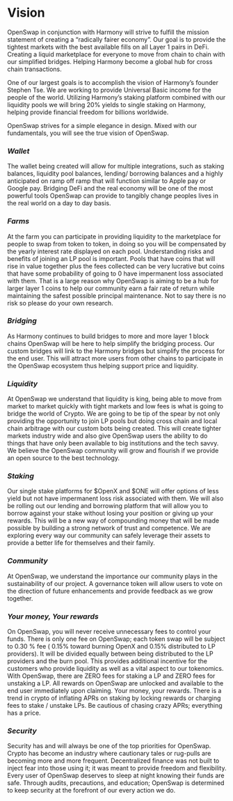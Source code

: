 # Vision

OpenSwap in conjunction with Harmony will strive to fulfill the mission statement of creating a “radically fairer economy”. Our goal is to provide the tightest markets with the best available fills on all Layer 1 pairs in DeFi. Creating a liquid marketplace for everyone to move from chain to chain with our simplified bridges. Helping Harmony become a global hub for cross chain transactions.

One of our largest goals is to accomplish the vision of Harmony’s founder Stephen Tse. We are working to provide Universal Basic income for the people of the world. Utilizing Harmony’s staking platform combined with our liquidity pools we will bring 20% yields to single staking on Harmony, helping provide financial freedom for billions worldwide.

OpenSwap strives for a simple elegance in design. Mixed with our fundamentals, you will see the true vision of OpenSwap.

### _**Wallet**_&#x20;

The wallet being created will allow for multiple integrations, such as staking balances, liquidity pool balances, lending/ borrowing balances and a highly anticipated on ramp off ramp that will function similar to Apple pay or Google pay. Bridging DeFi and the real economy will be one of the most powerful tools OpenSwap can provide to tangibly change peoples lives in the real world on a day to day basis.

### _**Farms**_

At the farm you can participate in providing liquidity to the marketplace for people to swap from token to token, in doing so you will be compensated by the yearly interest rate displayed on each pool. Understanding risks and benefits of joining an LP pool is important. Pools that have coins that will rise in value together plus the fees collected can be very lucrative but coins that have some probability of going to 0 have impermanent loss associated with them. That is a large reason why OpenSwap is aiming to be a hub for larger layer 1 coins to help our community earn a fair rate of return while maintaining the safest possible principal maintenance. Not to say there is no risk so please do your own research.

### _**Bridging**_

As Harmony continues to build bridges to more and more layer 1 block chains OpenSwap will be here to help simplify the bridging process. Our custom bridges will link to the Harmony bridges but simplify the process for the end user. This will attract more users from other chains to participate in the OpenSwap ecosystem thus helping support price and liquidity.

### _**Liquidity**_

At OpenSwap we understand that liquidity is king, being able to move from market to market quickly with tight markets and low fees is what is going to bridge the world of Crypto. We are going to be tip of the spear by not only providing the opportunity to join LP pools but doing cross chain and local chain arbitrage with our custom bots being created. This will create tighter markets industry wide and also give OpenSwap users the ability to do things that have only been available to big institutions and the tech savvy. We believe the OpenSwap community will grow and flourish if we provide an open source to the best technology.

### _**Staking**_

Our single stake platforms for $OpenX and $ONE will offer options of less yield but not have impermanent loss risk associated with them. We will also be rolling out our lending and borrowing platform that will allow you to borrow against your stake without losing your position or giving up your rewards. This will be a new way of compounding money that will be made possible by building a strong network of trust and competence. We are exploring every way our community can safely leverage their assets to provide a better life for themselves and their family.

### _**Community**_

At OpenSwap, we understand the importance our community plays in the sustainability of our project. A governance token will allow users to vote on the direction of future enhancements and provide feedback as we grow together.

### _**Your money, Your rewards**_

On OpenSwap, you will never receive unnecessary fees to control your funds. There is only one fee on OpenSwap; each token swap will be subject to 0.30 % fee ( 0.15% toward burning OpenX and 0.15% distributed to LP providers). It will be divided equally between being distributed to the LP providers and the burn pool. This provides additional incentive for the customers who provide liquidity as well as a vital aspect to our tokenomics. With OpenSwap, there are ZERO fees for staking a LP and ZERO fees for unstaking a LP. All rewards on OpenSwap are unlocked and available to the end user immediately upon claiming. Your money, your rewards. There is a trend in crypto of inflating APRs on staking by locking rewards or charging fees to stake / unstake LPs.  Be cautious of chasing crazy APRs; everything has a price.

### _**Security**_

Security has and will always be one of the top priorities for OpenSwap. Crypto has become an industry where cautionary tales or rug-pulls are becoming more and more frequent. Decentralized finance was not built to inject fear into those using it; it was meant to provide freedom and flexibility. Every user of OpenSwap deserves to sleep at night knowing their funds are safe. Through audits, precautions, and education; OpenSwap is determined to keep security at the forefront of our every action we do.
